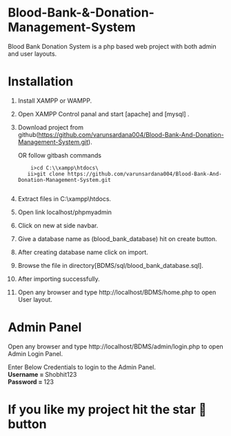 # Blood-Bank-&-Donation-Management-System

Blood Bank Donation System is a php based web project with both admin and user layouts.

# Installation

1. Install XAMPP or WAMPP.

2. Open XAMPP Control panal and start [apache] and [mysql] .

3. Download project from github(https://github.com/varunsardana004/Blood-Bank-And-Donation-Management-System.git).

   OR follow gitbash commands <br>
     ```t
         i>cd C:\\xampp\htdocs\
        ii>git clone https://github.com/varunsardana004/Blood-Bank-And-Donation-Management-System.git
     
     
4. Extract files in C:\xampp\htdocs.

5. Open link localhost/phpmyadmin

6. Click on new at side navbar.

7. Give a database name as (blood_bank_database) hit on create button.

8. After creating database name click on import.

9. Browse the file in directory[BDMS/sql/blood_bank_database.sql].

10. After importing successfully.

11. Open any browser and type http://localhost/BDMS/home.php to open User layout.
     
# Admin Panel
   Open any browser and type http://localhost/BDMS/admin/login.php to open Admin Login Panel.
   
   Enter Below Credentials to login to the Admin Panel.<br>
   <b> Username = </b> Shobhit123<br>
   <b>Password = </b> 123
   
# If you like my project hit the star 🌟 button

   
   
